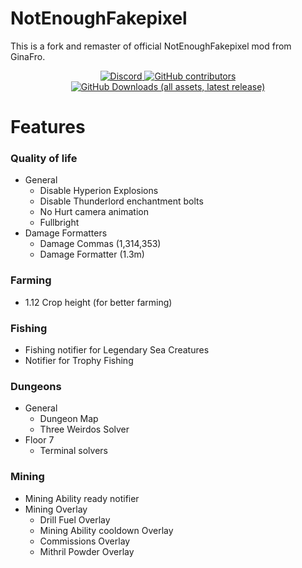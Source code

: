 # NotEnoughFakepixel

This is a fork and remaster of official NotEnoughFakepixel mod from GinaFro.

<div align="center">
    <a href="https://discord.gg/https://discord.gg/8s2B722JY7" target="_blank">
        <img alt="Discord" src="https://img.shields.io/discord/1272087961499865138?style=for-the-badge&color=008b8b&logo=discord&logoColor=white">
    </a>
     <a href="https://github.com/davidbelesp/NotEnoughFakepixel/graphs/contributors" target="_blank">
        <img alt="GitHub contributors" src="https://img.shields.io/github/contributors/GinaFro/NotEnoughFakepixel?style=for-the-badge&color=008b8b&logo=github&logoColor=white">
    </a>
    <a href="https://github.com/davidbelesp/NotEnoughFakepixel/releases" target="_blank">
       <img alt="GitHub Downloads (all assets, latest release)" src="https://img.shields.io/github/downloads/davidbelesp/NotEnoughFakepixel/latest/total?style=for-the-badge&color=008b8b">
    </a>
</div>

<div align="left">

# Features

### Quality of life
- General
  - Disable Hyperion Explosions
  - Disable Thunderlord enchantment bolts
  - No Hurt camera animation
  - Fullbright
- Damage Formatters
  - Damage Commas (1,314,353)
  - Damage Formatter (1.3m)

### Farming
- 1.12 Crop height (for better farming)

### Fishing
- Fishing notifier for Legendary Sea Creatures
- Notifier for Trophy Fishing

### Dungeons
- General
  - Dungeon Map
  - Three Weirdos Solver
- Floor 7
  - Terminal solvers

### Mining

- Mining Ability ready notifier
- Mining Overlay
  - Drill Fuel Overlay
  - Mining Ability cooldown Overlay
  - Commissions Overlay
  - Mithril Powder Overlay


</div>
